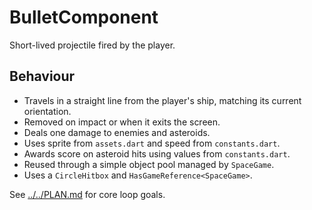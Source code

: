 # BulletComponent

Short-lived projectile fired by the player.

## Behaviour

- Travels in a straight line from the player's ship, matching its current
  orientation.
- Removed on impact or when it exits the screen.
- Deals one damage to enemies and asteroids.
- Uses sprite from `assets.dart` and speed from `constants.dart`.
- Awards score on asteroid hits using values from `constants.dart`.
- Reused through a simple object pool managed by `SpaceGame`.
- Uses a `CircleHitbox` and `HasGameReference<SpaceGame>`.

See [../../PLAN.md](../../PLAN.md) for core loop goals.
